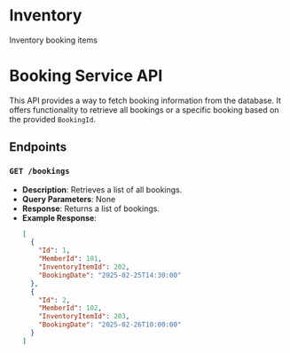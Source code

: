 # Inventory
Inventory booking items

# Booking Service API

This API provides a way to fetch booking information from the database. It offers functionality to retrieve all bookings or a specific booking based on the provided `BookingId`.

## Endpoints

### `GET /bookings`

- **Description**: Retrieves a list of all bookings.
- **Query Parameters**: None
- **Response**: Returns a list of bookings.
- **Example Response**:
  ```json
  [
    {
      "Id": 1,
      "MemberId": 101,
      "InventoryItemId": 202,
      "BookingDate": "2025-02-25T14:30:00"
    },
    {
      "Id": 2,
      "MemberId": 102,
      "InventoryItemId": 203,
      "BookingDate": "2025-02-26T10:00:00"
    }
  ]
